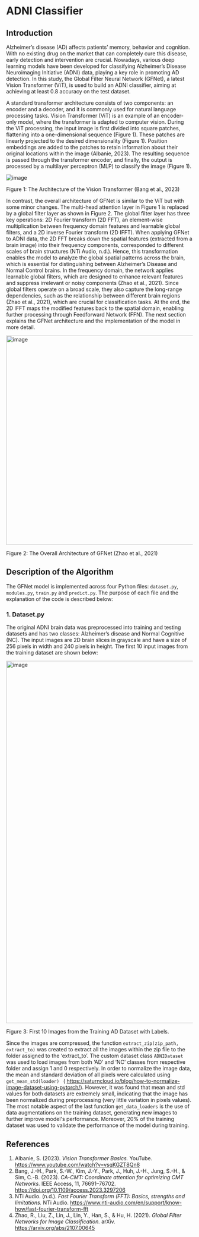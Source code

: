 # ADNI Classifier
## Introduction
Alzheimer’s disease (AD) affects patients’ memory, behavior and cognition. With no existing drug on the market that can completely cure this disease, early detection and intervention are crucial. Nowadays, various deep learning models have been developed for classifying Alzheimer’s Disease Neuroimaging Initiative (ADNI) data, playing a key role in promoting AD detection. In this study, the Global Filter Neural Network (GFNet), a latest Vision Transformer (ViT), is used to build an ADNI classifier, aiming at achieving at least 0.8 accuracy on the test dataset.

A standard transformer architecture consists of two components: an encoder and a decoder, and it is commonly used for natural language processing tasks. Vision Transformer (ViT) is an example of an encoder-only model, where the transformer is adapted to computer vision. During the ViT processing, the input image is first divided into square patches, flattening into a one-dimensional sequence (Figure 1). These patches are linearly projected to the desired dimensionality (Figure 1). Position embeddings are added to the patches to retain information about their original locations within the image (Albanie, 2023). The resulting sequence is passed through the transformer encoder, and finally, the output is processed by a multilayer perceptron (MLP) to classify the image (Figure 1). 

![image](https://github.com/user-attachments/assets/f7117590-f37c-484b-a087-c0a88def6460)


Figure 1: The Architecture of the Vision Transformer (Bang et al., 2023)


In contrast, the overall architecture of GFNet is similar to the ViT but with some minor changes. The multi-head attention layer in Figure 1 is replaced by a global filter layer as shown in Figure 2. The global filter layer has three key operations: 2D Fourier transform (2D FFT), an element-wise multiplication between frequency domain features and learnable global filters, and a 2D inverse Fourier transform (2D IFFT). When applying GFNet to ADNI data, the 2D FFT breaks down the spatial features (extracted from a brain image) into their frequency components, corresponded to different scales of brain structures (NTi Audio, n.d.). Hence, this transformation enables the model to analyze the global spatial patterns across the brain, which is essential for distinguishing between Alzheimer’s Disease and Normal Control brains. In the frequency domain, the network applies learnable global filters, which are designed to enhance relevant features and suppress irrelevant or noisy components (Zhao et al., 2021). Since global filters operate on a broad scale, they also capture the long-range dependencies, such as the relationship between different brain regions (Zhao et al., 2021), which are crucial for classification tasks. At the end, the 2D IFFT maps the modified features back to the spatial domain, enabling further processing through Feedforward Network (FFN). The next section explains the GFNet architecture and the implementation of the model in more detail.

<img width="563" alt="image" src="https://github.com/user-attachments/assets/3bd30c3c-aa72-4e6f-8dd6-64db1c9e0cd9">


Figure 2: The Overall Architecture of GFNet (Zhao et al., 2021)


## Description of the Algorithm
The GFNet model is implemented across four Python files: `dataset.py`, `modules.py`, `train.py` and `predict.py`. The purpose of each file and the explanation of the code is described below: 
### 1. Dataset.py
The original ADNI brain data was preprocessed into training and testing datasets and has two classes: Alzheimer’s disease and Normal Cognitive (NC). The input images are 2D brain slices in grayscale and have a size of 256 pixels in width and 240 pixels in height. The first 10 input images from the training dataset are shown below:

<img width="974" alt="image" src="https://github.com/user-attachments/assets/5701db24-826a-4ccf-a295-1bb5d51369e9">

Figure 3: First 10 Images from the Training AD Dataset with Labels.

Since the images are compressed, the function `extract_zip(zip_path, extract_to)` was created to extract all the images within the zip file to the folder assigned to the ‘extract_to’. The custom dataset class `ADNIDataset`  was used to load images from both ‘AD’ and ‘NC’ classes from respective folder and assign 1 and 0 respectively. In order to normalize the image data, the mean and standard deviation of all pixels were calculated using `get_mean_std(loader) ` ( https://saturncloud.io/blog/how-to-normalize-image-dataset-using-pytorch/). However, it was found that mean and std values for both datasets are extremely small, indicating that the image has been normalized during preprocessing (very little variation in pixels values). The most notable aspect of the last function `get_data_loaders` is the use of data augmentations on the training dataset, generating new images to further improve model's performance. Moreover, 20% of the training dataset was used to validate the performance of the model during training.


## References
1. Albanie, S. (2023). *Vision Transformer Basics.* YouTube. https://www.youtube.com/watch?v=vsqKGZT8Qn8
2. Bang, J.-H., Park, S.-W., Kim, J.-Y., Park, J., Huh, J.-H., Jung, S.-H., & Sim, C.-B. (2023). *CA-CMT: Coordinate attention for optimizing CMT Networks.* IEEE Access, 11, 76691–76702. https://doi.org/10.1109/access.2023.3297206
3. NTi Audio. (n.d.). *Fast Fourier Transform (FFT): Basics, strengths and limitations.* NTi Audio. https://www.nti-audio.com/en/support/know-how/fast-fourier-transform-fft
4. Zhao, R., Liu, Z., Lin, J., Lin, Y., Han, S., & Hu, H. (2021). *Global Filter Networks for Image Classification.* arXiv. https://arxiv.org/abs/2107.00645

